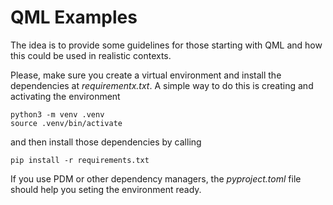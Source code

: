 # QML Examples

The idea is to provide some guidelines for those starting with QML and how this could be used in realistic contexts.

Please, make sure you create a virtual environment and install the dependencies at _requirementx.txt_. A simple way to do this is creating and activating the environment

```
python3 -m venv .venv
source .venv/bin/activate
```

and then install those dependencies by calling

```
pip install -r requirements.txt
```

If you use PDM or other dependency managers, the _pyproject.toml_ file should help you seting the environment ready.

